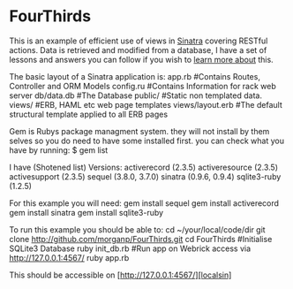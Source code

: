 FourThirds
==========

This is an example of efficient use of views in [Sinatra][sinatra] covering RESTful actions. Data is retrieved and modified from a database, I have a set of lessons and answers you can follow if you wish to [learn more about][ORMLesson] this.

The basic layout of a Sinatra application is:
    app.rb     #Contains Routes, Controller and ORM Models
    config.ru  #Contains Information for rack web server
    db/data.db #The Database
    public/    #Static non templated data.
    views/     #ERB, HAML etc web page templates
    views/layout.erb #The default structural template applied to all ERB pages

Gem is Rubys package managment system. they will not install by them selves so you do need to have some installed first. you can check what you have by running:
    $ gem list

I have (Shotened list) Versions:
    activerecord (2.3.5)
    activeresource (2.3.5)
    activesupport (2.3.5)
    sequel (3.8.0, 3.7.0)
    sinatra (0.9.6, 0.9.4)
    sqlite3-ruby (1.2.5)

For this example you will need:
    gem install sequel
    gem install activerecord
    gem install sinatra
    gem install sqlite3-ruby

To run this example you should be able to:
    cd ~/your/local/code/dir
    git clone http://github.com/morganp/FourThirds.git 
    cd FourThirds 
    #Initialise SQLite3 Database
    ruby init_db.rb
    #Run app on Webrick access via http://127.0.0.1:4567/
    ruby app.rb

This should be accessible on [http://127.0.0.1:4567/][localsin]

[sinatra]: http://www.sinatrarb.com
[ORMLesson]: http://github.com/morganp/Code-Dojo/tree/master/ORM/
[localsin]:  http://127.0.0.1:4567/

